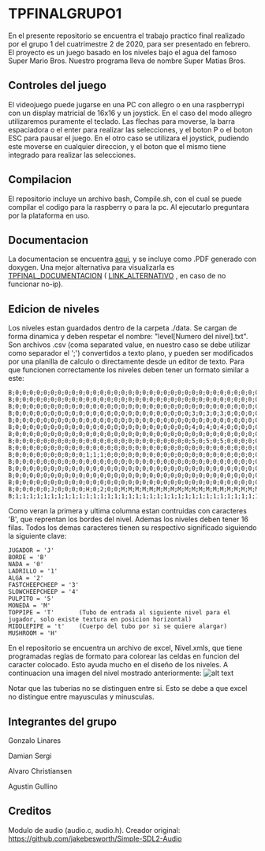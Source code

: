 # TPFINALGRUPO1
En el presente repositorio se encuentra el trabajo practico final realizado por el grupo 1 del cuatrimestre 2 de 2020, para ser presentado en febrero. El proyecto es un juego basado en los niveles bajo el agua del famoso Super Mario Bros. Nuestro programa lleva de nombre Super Matias Bros.

## Controles del juego
El videojuego puede jugarse en una PC con allegro o en una raspberrypi con un display matricial de 16x16 y un joystick.
En el caso del modo allegro utilizaremos puramente el teclado. Las flechas para moverse, la barra espaciadora o el enter para realizar las selecciones, y el boton P o el boton ESC para pausar el juego.
En el otro caso se utilizara el joystick, pudiendo este moverse en cualquier direccion, y el boton que el mismo tiene integrado para realizar las selecciones.

## Compilacion
El repositorio incluye un archivo bash, Compile.sh, con el cual se puede compilar el codigo para la raspberry o para la pc. Al ejecutarlo preguntara por la plataforma en uso.

## Documentacion 
La documentacion se encuentra [aqui](https://github.com/damiansergi/TPFINALGRUPO1/tree/main/Documentacion), y se incluye como .PDF generado con doxygen. Una mejor alternativa para visualizarla es [TPFINAL_DOCUMENTACION](http://tpfinal.ddns.net:45565) ( [LINK_ALTERNATIVO](http://200.81.179.68:45565) , en caso de no funcionar no-ip).

## Edicion de niveles
Los niveles estan guardados dentro de la carpeta ./data. Se cargan de forma dinamica y deben respetar el nombre: "level[Numero del nivel].txt". Son archivos .csv (coma separated value, en nuestro caso se debe utilizar como separador el ';') convertidos a texto plano, y pueden ser modificados por una planilla de calculo o directamente desde un editor de texto. Para que funcionen correctamente los niveles deben tener un formato similar a este:
```
B;0;0;0;0;0;0;0;0;0;0;0;0;0;0;0;0;0;0;0;0;0;0;0;0;0;0;0;0;0;0;0;0;0;0;0;0;0;0;0;0;0;0;0;0;0;0;0;0;0;0;0;0;0;0;0;0;0;0;0;0;0;0;0;0;0;1;B
B;0;0;0;0;0;0;0;0;0;0;0;0;0;0;0;0;0;0;0;0;0;0;0;0;0;0;0;0;0;0;0;0;0;0;0;0;0;0;0;0;0;0;0;0;0;0;0;0;0;0;0;0;0;0;0;0;0;0;0;0;0;0;0;0;0;1;B
B;0;0;0;0;0;0;0;0;0;0;0;0;0;0;0;0;0;0;0;0;0;0;0;0;0;0;0;0;0;0;0;0;0;0;0;0;0;0;0;0;0;0;0;0;0;0;0;0;0;0;0;0;0;0;0;0;0;0;0;0;0;0;0;0;0;1;B
B;0;0;0;0;0;0;0;0;0;0;0;0;0;0;0;0;0;0;0;0;0;0;0;0;0;3;0;3;0;3;0;0;0;0;0;0;0;0;0;0;0;0;0;0;0;0;0;0;0;0;0;0;0;0;0;0;0;0;0;0;0;0;0;0;0;1;B
B;0;0;0;0;0;0;0;0;0;0;0;0;0;0;0;0;0;0;0;0;0;0;0;0;0;0;0;0;0;0;0;0;0;0;0;0;0;0;0;0;0;0;0;0;0;0;0;0;0;0;0;0;0;0;0;0;0;0;0;0;0;0;0;0;0;1;B
B;0;0;0;0;0;0;0;0;0;0;0;0;0;0;0;0;0;0;0;0;0;0;0;0;0;4;0;4;0;4;0;0;0;0;0;0;0;0;0;0;0;0;0;0;0;0;0;0;0;0;0;0;0;0;0;0;0;0;0;0;0;0;0;0;0;1;B
B;0;0;0;0;0;0;0;0;0;0;0;0;0;0;0;0;0;0;0;0;0;0;0;0;0;0;0;0;0;0;0;0;0;0;0;0;0;0;0;0;0;0;0;0;0;0;0;0;0;0;0;0;0;0;0;0;0;0;0;0;0;0;0;0;0;1;B
B;0;0;0;0;0;0;0;0;0;0;0;0;0;0;0;0;0;0;0;0;0;0;0;0;0;5;0;5;0;5;0;0;0;0;0;0;0;0;0;0;0;0;0;0;0;0;0;0;0;0;0;0;0;0;0;0;0;0;0;0;0;0;0;0;0;1;B
B;0;0;0;0;0;0;0;0;0;0;0;0;0;0;0;0;0;0;0;0;0;0;0;0;0;0;0;0;0;0;0;0;0;0;0;0;0;0;0;0;0;0;0;0;0;0;0;0;0;0;0;0;0;0;0;0;0;0;0;0;0;0;0;0;0;1;B
B;0;0;0;0;0;0;0;0;0;0;1;1;1;0;0;0;0;0;0;0;0;0;0;0;0;0;0;0;0;0;0;0;0;0;0;0;0;0;0;0;0;0;0;0;0;0;0;0;0;0;0;0;0;0;0;0;0;0;0;0;0;0;0;0;0;1;B
B;0;0;0;0;0;0;0;0;0;0;0;0;0;0;0;0;0;0;0;0;0;0;0;0;0;0;0;0;0;0;0;0;0;0;0;0;0;0;0;0;0;0;0;0;0;0;0;0;0;0;0;0;0;0;0;0;0;0;0;0;0;0;0;0;0;1;B
B;0;0;0;0;0;0;0;0;0;0;0;0;0;0;0;0;0;0;0;0;0;0;0;0;0;0;0;0;0;0;0;0;0;0;0;0;0;0;0;0;0;0;0;0;0;0;0;0;0;0;0;0;0;0;0;0;0;0;0;0;0;0;0;0;0;1;B
B;0;0;0;0;0;0;0;0;0;0;0;0;0;0;0;0;0;0;0;0;0;0;0;0;0;0;0;0;0;0;0;0;0;0;0;0;0;0;0;0;0;0;0;0;0;0;0;0;0;0;0;0;0;0;0;0;0;0;0;0;0;0;0;0;0;1;B
B;0;0;0;0;0;0;0;0;0;0;0;0;0;0;0;0;0;0;0;0;0;0;0;0;0;0;0;0;0;0;0;0;0;0;0;0;0;0;0;0;0;0;0;0;0;0;0;0;0;0;0;0;0;0;0;0;0;0;0;0;0;0;0;0;0;1;B
B;0;0;0;0;0;J;0;0;0;0;H;0;2;0;0;M;M;M;M;M;M;M;M;M;M;M;M;M;M;M;M;M;M;M;M;M;M;M;M;M;M;M;M;M;M;M;M;0;0;0;0;0;0;0;0;0;0;0;0;0;0;0;T;t;t;1;B
B;1;1;1;1;1;1;1;1;1;1;1;1;1;1;1;1;1;1;1;1;1;1;1;1;1;1;1;1;1;1;1;1;1;1;1;1;1;1;1;1;1;1;1;1;1;1;1;1;1;1;1;1;1;1;1;1;1;1;1;1;1;1;1;1;1;1;B
```
Como veran la primera y ultima columna estan contruidas con caracteres 'B', que reprentan los bordes del nivel. Ademas los niveles deben tener 16 filas. Todos los demas caracteres tienen su respectivo significado siguiendo la siguiente clave:
```
JUGADOR = 'J'
BORDE = 'B'
NADA = '0'
LADRILLO = '1'
ALGA = '2'
FASTCHEEPCHEEP = '3'
SLOWCHEEPCHEEP = '4'
PULPITO = '5'
MONEDA = 'M'
TOPPIPE = 'T'       (Tubo de entrada al siguiente nivel para el jugador, solo existe textura en posicion horizontal)
MIDDLEPIPE = 't'    (Cuerpo del tubo por si se quiere alargar)
MUSHROOM = 'H'
```
En el repositorio se encuentra un archivo de excel, Nivel.xmls, que tiene programadas reglas de formato para colorear las celdas en funcion del caracter colocado. Esto ayuda mucho en el diseño de los niveles. A continuacion una imagen del nivel mostrado anteriormente:
![alt text](https://i.imgur.com/hw2QFqo.png)

Notar que las tuberias no se distinguen entre si. Esto se debe a que excel no distingue entre mayusculas y minusculas.

## Integrantes del grupo
Gonzalo Linares

Damian Sergi

Alvaro Christiansen

Agustin Gullino


## Creditos
Modulo de audio (audio.c, audio.h). Creador original: https://github.com/jakebesworth/Simple-SDL2-Audio
